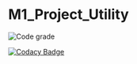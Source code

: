 # M1_Project_Utility

![Code grade](https://api.codiga.io/project/31189/status/svg)


[![Codacy Badge](https://app.codacy.com/project/badge/Grade/b95a9d942349425c9a6684b97daa7970)](https://www.codacy.com/gh/DineshRamuk/M1_Project_Utility/dashboard?utm_source=github.com&amp;utm_medium=referral&amp;utm_content=DineshRamuk/M1_Project_Utility&amp;utm_campaign=Badge_Grade)

